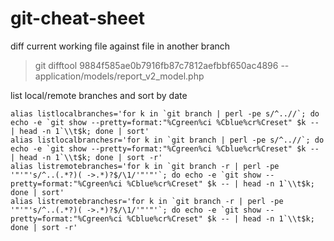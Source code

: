 git-cheat-sheet
===============


diff current working file against file in another branch
> git difftool 9884f585ae0b7916fb87c7812aefbbf650ac4896 -- application/models/report_v2_model.php

list local/remote branches and sort by date
```
alias listlocalbranches='for k in `git branch | perl -pe s/^..//`; do echo -e `git show --pretty=format:"%Cgreen%ci %Cblue%cr%Creset" $k -- | head -n 1`\\t$k; done | sort'
alias listlocalbranchesr='for k in `git branch | perl -pe s/^..//`; do echo -e `git show --pretty=format:"%Cgreen%ci %Cblue%cr%Creset" $k -- | head -n 1`\\t$k; done | sort -r' 
alias listremotebranches='for k in `git branch -r | perl -pe '"'"'s/^..(.*?)( ->.*)?$/\1/'"'"'`; do echo -e `git show --pretty=format:"%Cgreen%ci %Cblue%cr%Creset" $k -- | head -n 1`\\t$k; done | sort'
alias listremotebranchesr='for k in `git branch -r | perl -pe '"'"'s/^..(.*?)( ->.*)?$/\1/'"'"'`; do echo -e `git show --pretty=format:"%Cgreen%ci %Cblue%cr%Creset" $k -- | head -n 1`\\t$k; done | sort -r' 
```
